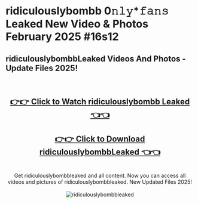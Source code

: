 # ridiculouslybombb 0𝚗𝚕𝚢*𝚏𝚊𝚗𝚜 Leaked New Video & Photos February 2025 #16s12

<h2>ridiculouslybombbLeaked Videos And Photos - Update Files 2025!</h2>
<br>
<div align="center">
<h2><a href="https://mediaupload.pro?title=ridiculouslybombb&ref=11F" rel="nofollow">👉👉 Click to Watch ridiculouslybombb Leaked 👈👈</a></h2>
<h2><a href="https://mediaupload.pro?title=ridiculouslybombb&ref=11F" rel="nofollow">👉👉 Click to Download ridiculouslybombbLeaked 👈👈</a></h2>
<br>
Get ridiculouslybombbleaked and all content. Now you can access all videos and pictures of ridiculouslybombbleaked. New Updated Files 2025!
<br>
<br>
<a href="https://mediaupload.pro?title=ridiculouslybombb&ref=11F" rel="nofollow" data-target="animated-image.originalLink"><img src="https://i.ibb.co/Gkj2r4b/banner.png" alt="ridiculouslybombbleaked" style="max-width: 100%; display: inline-block;" data-target="animated-image.originalImage"></a>
</div>
<br>

